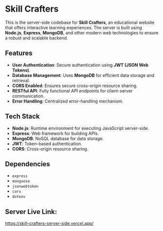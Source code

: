 # Skill Crafters

This is the server-side codebase for **Skill Crafters**, an educational website that offers interactive learning experiences. The server is built using **Node.js**, **Express**, **MongoDB**, and other modern web technologies to ensure a robust and scalable backend.

## Features

- **User Authentication**: Secure authentication using **JWT (JSON Web Tokens)**.
- **Database Management**: Uses **MongoDB** for efficient data storage and retrieval.
- **CORS Enabled**: Ensures secure cross-origin resource sharing.
- **RESTful API**: Fully functional API endpoints for client-server communication.
- **Error Handling**: Centralized error-handling mechanism.

## Tech Stack

- **Node.js**: Runtime environment for executing JavaScript server-side.
- **Express**: Web framework for building APIs.
- **MongoDB**: NoSQL database for data storage.
- **JWT**: Token-based authentication.
- **CORS**: Cross-origin resource sharing.

## Dependencies

- `express`
- `mongoose`
- `jsonwebtoken`
- `cors`
- `dotenv`


## Server Live Link:
https://skill-crafters-server-side.vercel.app/